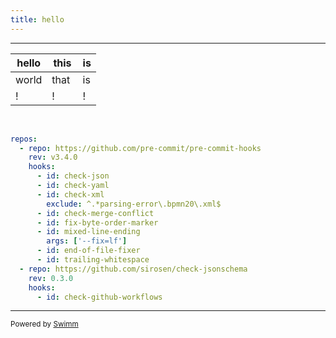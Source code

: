 ```yaml
---
title: hello
---
```

<SwmSnippet path="/.pre-commit-config.yaml" line="1">

---

| hello | this       | is |
| ----- | ---------- | -- |
| world | that&nbsp; | is |
| !     | !          | !  |

&nbsp;

```yaml
repos:
  - repo: https://github.com/pre-commit/pre-commit-hooks
    rev: v3.4.0
    hooks:
      - id: check-json
      - id: check-yaml
      - id: check-xml
        exclude: ^.*parsing-error\.bpmn20\.xml$
      - id: check-merge-conflict
      - id: fix-byte-order-marker
      - id: mixed-line-ending
        args: ['--fix=lf']
      - id: end-of-file-fixer
      - id: trailing-whitespace
  - repo: https://github.com/sirosen/check-jsonschema
    rev: 0.3.0
    hooks:
      - id: check-github-workflows

```

---

</SwmSnippet>

<SwmMeta version="3.0.0" repo-id="Z2l0aHViJTNBJTNBQWN0aXZpdGklM0ElM0FTaGFuZURlYW4=" repo-name="Activiti"><sup>Powered by [Swimm](https://app.swimm.io/)</sup></SwmMeta>

